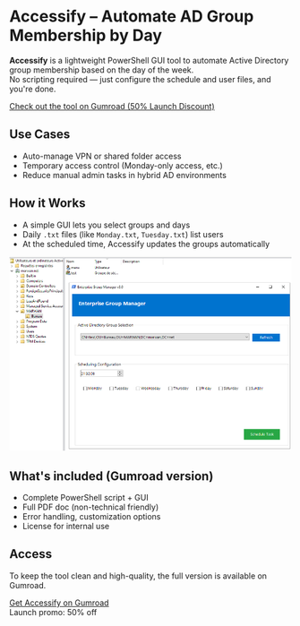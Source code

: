 # Accessify – Automate AD Group Membership by Day

**Accessify** is a lightweight PowerShell GUI tool to automate Active Directory group membership based on the day of the week.  
No scripting required — just configure the schedule and user files, and you're done.

[Check out the tool on Gumroad (50% Launch Discount)](https://baccari8.gumroad.com/l/fmyhq)

## Use Cases

- Auto-manage VPN or shared folder access
- Temporary access control (Monday-only access, etc.)
- Reduce manual admin tasks in hybrid AD environments

## How it Works

- A simple GUI lets you select groups and days
- Daily `.txt` files (like `Monday.txt`, `Tuesday.txt`) list users
- At the scheduled time, Accessify updates the groups automatically

![GUI Preview](screenshots/gui-preview.png)

## What's included (Gumroad version)

- Complete PowerShell script + GUI
- Full PDF doc (non-technical friendly)
- Error handling, customization options
- License for internal use

## Access

To keep the tool clean and high-quality, the full version is available on Gumroad.

[Get Accessify on Gumroad](https://baccari8.gumroad.com/l/fmyhq)  
Launch promo: 50% off
